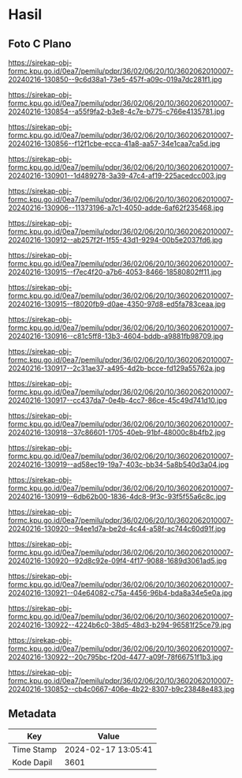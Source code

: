 # Hasil

## Foto C Plano

https://sirekap-obj-formc.kpu.go.id/0ea7/pemilu/pdpr/36/02/06/20/10/3602062010007-20240216-130850--9c6d38a1-73e5-457f-a09c-019a7dc281f1.jpg

https://sirekap-obj-formc.kpu.go.id/0ea7/pemilu/pdpr/36/02/06/20/10/3602062010007-20240216-130854--a55f9fa2-b3e8-4c7e-b775-c766e4135781.jpg

https://sirekap-obj-formc.kpu.go.id/0ea7/pemilu/pdpr/36/02/06/20/10/3602062010007-20240216-130856--f12f1cbe-ecca-41a8-aa57-34e1caa7ca5d.jpg

https://sirekap-obj-formc.kpu.go.id/0ea7/pemilu/pdpr/36/02/06/20/10/3602062010007-20240216-130901--1d489278-3a39-47c4-af19-225acedcc003.jpg

https://sirekap-obj-formc.kpu.go.id/0ea7/pemilu/pdpr/36/02/06/20/10/3602062010007-20240216-130906--11373196-a7c1-4050-adde-6af62f235468.jpg

https://sirekap-obj-formc.kpu.go.id/0ea7/pemilu/pdpr/36/02/06/20/10/3602062010007-20240216-130912--ab257f2f-1f55-43d1-9294-00b5e2037fd6.jpg

https://sirekap-obj-formc.kpu.go.id/0ea7/pemilu/pdpr/36/02/06/20/10/3602062010007-20240216-130915--f7ec4f20-a7b6-4053-8466-18580802ff11.jpg

https://sirekap-obj-formc.kpu.go.id/0ea7/pemilu/pdpr/36/02/06/20/10/3602062010007-20240216-130915--f8020fb9-d0ae-4350-97d8-ed5fa783ceaa.jpg

https://sirekap-obj-formc.kpu.go.id/0ea7/pemilu/pdpr/36/02/06/20/10/3602062010007-20240216-130916--c81c5ff8-13b3-4604-bddb-a9881fb98709.jpg

https://sirekap-obj-formc.kpu.go.id/0ea7/pemilu/pdpr/36/02/06/20/10/3602062010007-20240216-130917--2c31ae37-a495-4d2b-bcce-fd129a55762a.jpg

https://sirekap-obj-formc.kpu.go.id/0ea7/pemilu/pdpr/36/02/06/20/10/3602062010007-20240216-130917--cc437da7-0e4b-4cc7-86ce-45c49d741d10.jpg

https://sirekap-obj-formc.kpu.go.id/0ea7/pemilu/pdpr/36/02/06/20/10/3602062010007-20240216-130918--37c86601-1705-40eb-91bf-48000c8b4fb2.jpg

https://sirekap-obj-formc.kpu.go.id/0ea7/pemilu/pdpr/36/02/06/20/10/3602062010007-20240216-130919--ad58ec19-19a7-403c-bb34-5a8b540d3a04.jpg

https://sirekap-obj-formc.kpu.go.id/0ea7/pemilu/pdpr/36/02/06/20/10/3602062010007-20240216-130919--6db62b00-1836-4dc8-9f3c-93f5f55a6c8c.jpg

https://sirekap-obj-formc.kpu.go.id/0ea7/pemilu/pdpr/36/02/06/20/10/3602062010007-20240216-130920--94ee1d7a-be2d-4c44-a58f-ac744c60d91f.jpg

https://sirekap-obj-formc.kpu.go.id/0ea7/pemilu/pdpr/36/02/06/20/10/3602062010007-20240216-130920--92d8c92e-09f4-4f17-9088-1689d3061ad5.jpg

https://sirekap-obj-formc.kpu.go.id/0ea7/pemilu/pdpr/36/02/06/20/10/3602062010007-20240216-130921--04e64082-c75a-4456-96b4-bda8a34e5e0a.jpg

https://sirekap-obj-formc.kpu.go.id/0ea7/pemilu/pdpr/36/02/06/20/10/3602062010007-20240216-130922--4224b6c0-38d5-48d3-b294-96581f25ce79.jpg

https://sirekap-obj-formc.kpu.go.id/0ea7/pemilu/pdpr/36/02/06/20/10/3602062010007-20240216-130922--20c795bc-f20d-4477-a09f-78f66751f1b3.jpg

https://sirekap-obj-formc.kpu.go.id/0ea7/pemilu/pdpr/36/02/06/20/10/3602062010007-20240216-130852--cb4c0667-406e-4b22-8307-b9c23848e483.jpg


## Metadata

| Key        | Value               |
| ---------- | ------------------- |
| Time Stamp | 2024-02-17 13:05:41 |
| Kode Dapil | 3601                |




